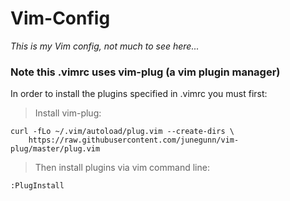 # Vim-Config
 *This is my Vim config, not much to see here...*

### Note this .vimrc uses vim-plug (a vim plugin manager)
In order to install the plugins specified in .vimrc you must first:

> Install vim-plug:
```
curl -fLo ~/.vim/autoload/plug.vim --create-dirs \
    https://raw.githubusercontent.com/junegunn/vim-plug/master/plug.vim
```

> Then install plugins via vim command line:
```
:PlugInstall
```
